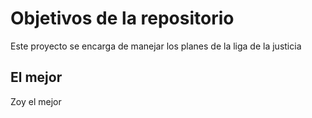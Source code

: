 # Objetivos de la repositorio

Este proyecto se encarga de manejar los planes de la liga de la justicia

## El mejor
Zoy el mejor